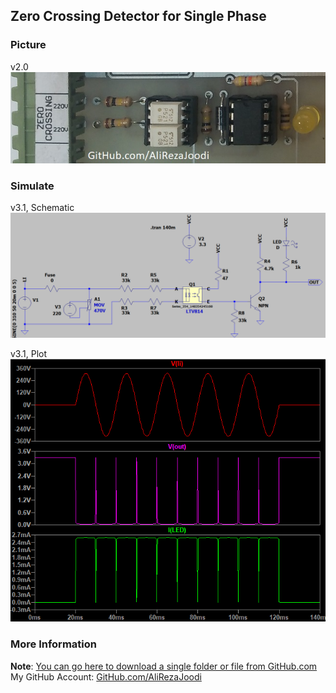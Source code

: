 ## Zero Crossing Detector for Single Phase

### Picture
v2.0  
![](Pictures/v2.0.jpg)

### Simulate
v3.1, Schematic  
![](Simulate/v3.1_Schematic.png)

v3.1, Plot  
![](Simulate/v3.1_Plot.png)

### More Information
**Note**: [You can go here to download a single folder or file from GitHub.com](https://minhaskamal.github.io/DownGit/#/home)  
My GitHub Account: [GitHub.com/AliRezaJoodi](https://github.com/AliRezaJoodi)  
